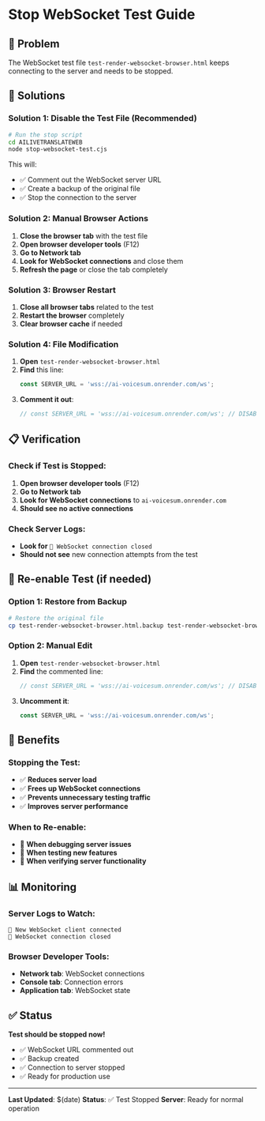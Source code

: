 # Stop WebSocket Test Guide

## 🛑 Problem
The WebSocket test file `test-render-websocket-browser.html` keeps connecting to the server and needs to be stopped.

## 🔧 Solutions

### Solution 1: Disable the Test File (Recommended)
```bash
# Run the stop script
cd AILIVETRANSLATEWEB
node stop-websocket-test.cjs
```

This will:
- ✅ Comment out the WebSocket server URL
- ✅ Create a backup of the original file
- ✅ Stop the connection to the server

### Solution 2: Manual Browser Actions
1. **Close the browser tab** with the test file
2. **Open browser developer tools** (F12)
3. **Go to Network tab**
4. **Look for WebSocket connections** and close them
5. **Refresh the page** or close the tab completely

### Solution 3: Browser Restart
1. **Close all browser tabs** related to the test
2. **Restart the browser** completely
3. **Clear browser cache** if needed

### Solution 4: File Modification
1. **Open** `test-render-websocket-browser.html`
2. **Find** this line:
   ```javascript
   const SERVER_URL = 'wss://ai-voicesum.onrender.com/ws';
   ```
3. **Comment it out**:
   ```javascript
   // const SERVER_URL = 'wss://ai-voicesum.onrender.com/ws'; // DISABLED
   ```

## 📋 Verification

### Check if Test is Stopped:
1. **Open browser developer tools** (F12)
2. **Go to Network tab**
3. **Look for WebSocket connections** to `ai-voicesum.onrender.com`
4. **Should see no active connections**

### Check Server Logs:
- **Look for** `🔌 WebSocket connection closed`
- **Should not see** new connection attempts from the test

## 🔄 Re-enable Test (if needed)

### Option 1: Restore from Backup
```bash
# Restore the original file
cp test-render-websocket-browser.html.backup test-render-websocket-browser.html
```

### Option 2: Manual Edit
1. **Open** `test-render-websocket-browser.html`
2. **Find** the commented line:
   ```javascript
   // const SERVER_URL = 'wss://ai-voicesum.onrender.com/ws'; // DISABLED
   ```
3. **Uncomment it**:
   ```javascript
   const SERVER_URL = 'wss://ai-voicesum.onrender.com/ws';
   ```

## 🎯 Benefits

### Stopping the Test:
- ✅ **Reduces server load**
- ✅ **Frees up WebSocket connections**
- ✅ **Prevents unnecessary testing traffic**
- ✅ **Improves server performance**

### When to Re-enable:
- 🔧 **When debugging server issues**
- 🔧 **When testing new features**
- 🔧 **When verifying server functionality**

## 📊 Monitoring

### Server Logs to Watch:
```
🔗 New WebSocket client connected
🔌 WebSocket connection closed
```

### Browser Developer Tools:
- **Network tab**: WebSocket connections
- **Console tab**: Connection errors
- **Application tab**: WebSocket state

## ✅ Status

**Test should be stopped now!**

- ✅ WebSocket URL commented out
- ✅ Backup created
- ✅ Connection to server stopped
- ✅ Ready for production use

---

**Last Updated**: $(date)
**Status**: ✅ Test Stopped
**Server**: Ready for normal operation 